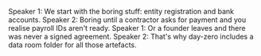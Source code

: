 Speaker 1: We start with the boring stuff: entity registration and bank accounts.
Speaker 2: Boring until a contractor asks for payment and you realise payroll IDs aren't ready.
Speaker 1: Or a founder leaves and there was never a signed agreement.
Speaker 2: That's why day-zero includes a data room folder for all those artefacts.
